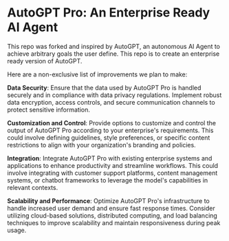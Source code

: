 # AutoGPT Pro: An Enterprise Ready AI Agent

This repo was forked and inspired by AutoGPT, an autonomous AI Agent to achieve arbitrary goals the user define. This repo is to create an enterprise ready version of AutoGPT.

Here are a non-exclusive list of improvements we plan to make:

**Data Security**: Ensure that the data used by AutoGPT Pro is handled securely and in compliance with data privacy regulations. Implement robust data encryption, access controls, and secure communication channels to protect sensitive information.

**Customization and Control**: Provide options to customize and control the output of AutoGPT Pro according to your enterprise's requirements. This could involve defining guidelines, style preferences, or specific content restrictions to align with your organization's branding and policies.

**Integration**: Integrate AutoGPT Pro with existing enterprise systems and applications to enhance productivity and streamline workflows. This could involve integrating with customer support platforms, content management systems, or chatbot frameworks to leverage the model's capabilities in relevant contexts.

**Scalability and Performance**: Optimize AutoGPT Pro's infrastructure to handle increased user demand and ensure fast response times. Consider utilizing cloud-based solutions, distributed computing, and load balancing techniques to improve scalability and maintain responsiveness during peak usage.
